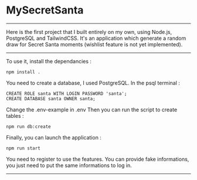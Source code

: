 # MySecretSanta

---

Here is the first project that I built entirely on my own, using Node.js, PostgreSQL and TailwindCSS. It's an application which generate a random draw for Secret Santa moments (wishlist feature is not yet implemented).

---  
To use it, install the dependancies :  
``` 
npm install .
```
You need to create a database, I used PostgreSQL.
 In the psql terminal :
 ```
 CREATE ROLE santa WITH LOGIN PASSWORD 'santa';
 CREATE DATABASE santa OWNER santa;
 ```
Change the .env-example in .env
Then you can run the script to create tables :
```
npm run db:create
```
Finally, you can launch the application :
```
npm run start
```


You need to register to use the features. You can provide fake informations, you just need to put the same informations to log in.

---
